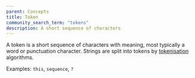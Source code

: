 ```yaml
---
parent: Concepts
title: Token
community_search_term: "tokens"
description: A short sequence of characters
---
```


A token is a short sequence of characters with meaning, most typically a word or punctuation character.
Strings are split into tokens by [tokenisation](/customisation/tokenisation.md) algorithms.

Examples: `this`, `sequence`, `?`

